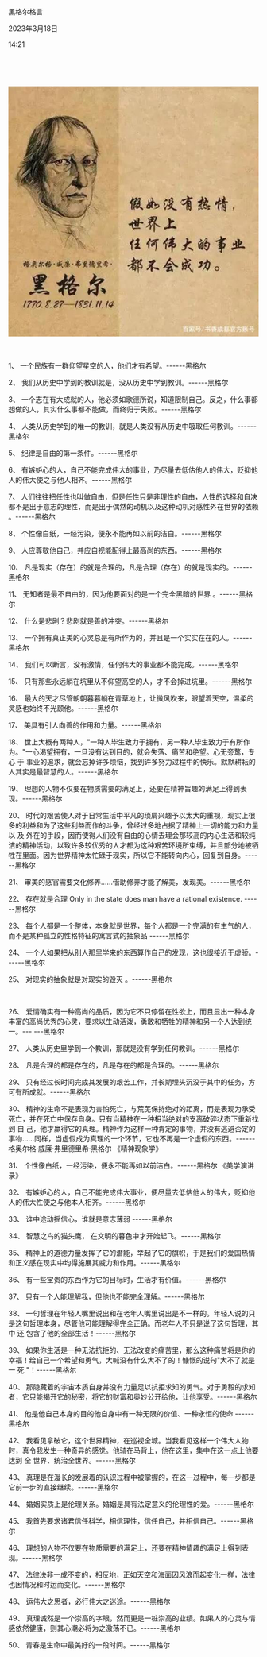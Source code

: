 黑格尔格言

2023年3月18日

14:21

 

 

![](../../assets/048_黑格尔格言_000.png)

 

1、 一个民族有一群仰望星空的人，他们才有希望。------黑格尔

2、 我们从历史中学到的教训就是，没从历史中学到教训。------黑格尔

3、 一个志在有大成就的人，他必须如歌德所说，知道限制自己。反之，什么事都想做的人，其实什么事都不能做，而终归于失败。------黑格尔

4、 人类从历史学到的唯一的教训，就是人类没有从历史中吸取任何教训。------黑格尔

5、 纪律是自由的第一条件。------黑格尔

6、 有嫉妒心的人，自己不能完成伟大的事业，乃尽量去低估他人的伟大，贬抑他人的伟大使之与他人相齐。------黑格尔

7、 人们往往把任性也叫做自由，但是任性只是非理性的自由，人性的选择和自决都不是出于意志的理性，而是出于偶然的动机以及这种动机对感性外在世界的依赖 。------黑格尔

8、 个性像白纸，一经污染，便永不能再如以前的洁白。------黑格尔

9、 人应尊敬他自己，并应自视能配得上最高尚的东西。------黑格尔

10、 凡是现实（存在）的就是合理的，凡是合理（存在）的就是现实的。------黑格尔

11、 无知者是最不自由的，因为他要面对的是一个完全黑暗的世界 。------黑格尔

12、 什么是悲剧？悲剧就是善的冲突。------黑格尔

13、 一个拥有真正美的心灵总是有所作为的，并且是一个实实在在的人。------黑格尔

14、 我们可以断言，没有激情，任何伟大的事业都不能完成。------黑格尔

15、 只有那些永远躺在坑里从不仰望高空的人，才不会掉进坑里。------黑格尔

16、 最大的天才尽管朝朝暮暮躺在青草地上，让微风吹来，眼望着天空，温柔的灵感也始终不光顾他。------黑格尔

17、 美具有引人向善的作用和力量。------黑格尔

18、 世上大概有两种人，"一种人毕生致力于拥有，另一种人毕生致力于有所作为。"一心渴望拥有，一旦没有达到目的，就会失落、痛苦和绝望。心无旁鹜，专心 于 事业的追求，就会忘掉许多烦恼，找到许多努力过程中的快乐。默默耕耘的人其实是最智慧的人。------黑格尔

19、 理想的人物不仅要在物质需要的满足上，还要在精神旨趣的满足上得到表现。------黑格尔

20、 时代的艰苦使人对于日常生活中平凡的琐屑兴趣予以太大的重视，现实上很多的利益和为了这些利益而作的斗争，曾经过多地占据了精神上一切的能力和力量以 及 外在的手段，因而使得人们没有自由的心情去理会那较高的内心生活和较纯洁的精神活动，以致许多较优秀的人才都为这种艰苦环境所束缚，并且部分地被牺牲在里面。因为世界精神太忙碌于现实，所以它不能转向内心，回复到自身。------黑格尔

21、 审美的感官需要文化修养......借助修养才能了解美，发现美。------黑格尔

22、 存在就是合理 Only in the state does man have a rational existence. ------黑格尔

23、 每个人都是一个整体，本身就是世界，每个人都是一个完满的有生气的人，而不是某种孤立的性格特征的寓言式的抽象品 ------黑格尔

24、 一个人如果把从别人那里学来的东西算作自己的发现，这也很接近于虚骄。------黑格尔

25、 对现实的抽象就是对现实的毁灭 。------黑格尔

 

26、 爱情确实有一种高尚的品质，因为它不只停留在性欲上，而且显出一种本身丰富的高尚优秀的心灵，要求以生动活泼，勇敢和牺牲的精神和另一个人达到统一。--- ---黑格尔

27、 人类从历史里学到一个教训，那就是没有学到任何教训。------黑格尔

28、 凡是合理的都是存在的，凡是存在的都是合理的。------黑格尔

29、 只有经过长时间完成其发展的艰苦工作，并长期埋头沉没于其中的任务，方可有所成就。------黑格尔

30、 精神的生命不是表现为害怕死亡，与荒芜保持绝对的距离，而是表现为承受死亡，并在死亡中保存自身。只有当精神在一种相当绝对的支离破碎状态下重新找到 自 己，他才赢得它的真理。精神作为这样一种肯定的事物，并没有逃避否定的事物......同样，当虚假成为真理的一个环节，它也不再是一个虚假的东西。------格奥尔格·威廉·弗里德里希·黑格尔 《精神现象学》

31、 个性像白纸，一经污染，便永不能再如以前洁白。------黑格尔 《美学演讲录》

32、 有嫉妒心的人，自己不能完成伟大事业，便尽量去低估他人的伟大，贬抑他人的伟大性使之与他本人相齐。------黑格尔

33、 谁中途动摇信心，谁就是意志薄弱 ------黑格尔

34、 智慧之鸟的猫头鹰， 在文明的暮色中才开始起飞。------黑格尔

35、 精神上的道德力量发挥了它的潜能，举起了它的旗帜，于是我们的爱国热情和正义感在现实中均得施展其威力和作用。------黑格尔

36、 有一些宝贵的东西作为它的目标时，生活才有价值。------黑格尔

37、 只有一个人能理解我，但他也不能完全理解。------黑格尔

38、 一句哲理在年轻人嘴里说出和在老年人嘴里说出是不一样的。年轻人说的只是这句哲理本身，尽管他可能理解得完全正确。而老年人不只是说了这句哲理，其中 还 包含了他的全部生活！------黑格尔

39、 如果你生活是一种无法抗拒的、无法改变的痛苦里，那么这种痛苦将是你的幸福！给自己一个希望和勇气，大喊没有什么大不了的！慷慨的说句"大不了就是一 死 "！------黑格尔

40、 那隐藏着的宇宙本质自身并没有力量足以抗拒求知的勇气。对于勇毅的求知者，它只能揭开它的秘密，将它的财富和奥妙公开给他，让他享受。------黑格尔

41、 他是他自己本身的目的他自身中有一种无限的价值、一种永恒的使命 ------黑格尔

42、 我看见拿破仑，这个世界精神，在巡视全城。当我看见这样一个伟大人物时，真令我发生一种奇异的感觉。他骑在马背上，他在这里，集中在这一点上他要达到 全 世界、统治全世界。------黑格尔

43、 真理是在漫长的发展着的认识过程中被掌握的，在这一过程中，每一步都是它前一步的直接继续。------黑格尔

44、 婚姻实质上是伦理关系。婚姻是具有法定意义的伦理性的爱。------黑格尔

45、 我首先要求诸君信任科学，相信理性，信任自己，并相信自己。------黑格尔

46、 理想的人物不仅要在物质需要的满足上，还要在精神情趣的满足上得到表现。------黑格尔

47、 法律决非一成不变的，相反地，正如天空和海面因风浪而起变化一样，法律也因情况和时运而变化。------黑格尔

48、 运伟大之思者，必行伟大之迷途。------黑格尔

49、 真理诚然是一个崇高的字眼，然而更是一桩崇高的业绩。如果人的心灵与情感依然健康，则其心潮必将为之激荡不已。------黑格尔

50、 青春是生命中最美好的一段时间。------黑格尔
